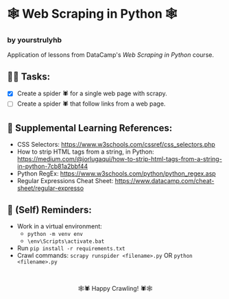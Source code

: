 # 🕸️ Web Scraping in Python 🕸️

### by yourstrulyhb

Application of lessons from DataCamp's _Web Scraping in Python_ course.

## ✍🏼 Tasks:

- [x] Create a spider 🕷️ for a single web page with scrapy.
- [ ] Create a spider 🕷️ that follow links from a web page.

## 📑 Supplemental Learning References:

- CSS Selectors: https://www.w3schools.com/cssref/css_selectors.php
- How to strip HTML tags from a string, in Python: https://medium.com/@jorlugaqui/how-to-strip-html-tags-from-a-string-in-python-7cb81a2bbf44
- Python RegEx: https://www.w3schools.com/python/python_regex.asp
- Regular Expressions Cheat Sheet: https://www.datacamp.com/cheat-sheet/regular-expresso

## 🦇 (Self) Reminders:

- Work in a virtual environment:
  - `python -m venv env`
  - `\env\Scripts\activate.bat`
- Run `pip install -r requirements.txt`
- Crawl commands: `scrapy runspider <filename>.py` OR `python <filename>.py`

<br>
<p style="text-align: center;">🕸🕷 Happy Crawling! 🕷🕸</p>
